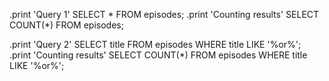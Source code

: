 .print 'Query 1'
SELECT * FROM episodes;
.print 'Counting results'
SELECT COUNT(*) FROM episodes;

.print 'Query 2'
SELECT title FROM episodes WHERE title LIKE '%or%';
.print 'Counting results'
SELECT COUNT(*) FROM episodes WHERE title LIKE '%or%';

